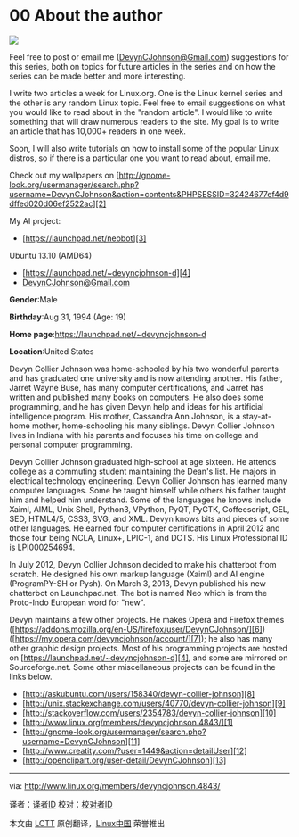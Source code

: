 00 About the author
================================================================================
[![](http://www.linux.org/data/avatars/l/4/4843.jpg)][1]

Feel free to post or email me (DevynCJohnson@Gmail.com) suggestions for this series, both on topics for future articles in the series and on how the series can be made better and more interesting.

I write two articles a week for Linux.org. One is the Linux kernel series and the other is any random Linux topic. Feel free to email suggestions on what you would like to read about in the "random article". I would like to write something that will draw numerous readers to the site. My goal is to write an article that has 10,000+ readers in one week.

Soon, I will also write tutorials on how to install some of the popular Linux distros, so if there is a particular one you want to read about, email me.

Check out my wallpapers on [http://gnome-look.org/usermanager/search.php?username=DevynCJohnson&action=contents&PHPSESSID=32424677ef4d9dffed020d06ef2522ac][2]

My AI project:

- [https://launchpad.net/neobot][3]

Ubuntu 13.10 (AMD64)

- [https://launchpad.net/~devyncjohnson-d][4]
- [DevynCJohnson@Gmail.com][5]



**Gender**:Male

**Birthday**:Aug 31, 1994 (Age: 19)

**Home page**:https://launchpad.net/~devyncjohnson-d

**Location**:United States

Devyn Collier Johnson was home-schooled by his two wonderful parents and has graduated one university and is now attending another. His father, Jarret Wayne Buse, has many computer certifications, and Jarret has written and published many books on computers. He also does some programming, and he has given Devyn help and ideas for his artificial intelligence program. His mother, Cassandra Ann Johnson, is a stay-at-home mother, home-schooling his many siblings. Devyn Collier Johnson lives in Indiana with his parents and focuses his time on college and personal computer programming.

Devyn Collier Johnson graduated high-school at age sixteen. He attends college as a commuting student maintaining the Dean's list. He majors in electrical technology engineering. Devyn Collier Johnson has learned many computer languages. Some he taught himself while others his father taught him and helped him understand. Some of the languages he knows include Xaiml, AIML, Unix Shell, Python3, VPython, PyQT, PyGTK, Coffeescript, GEL, SED, HTML4/5, CSS3, SVG, and XML. Devyn knows bits and pieces of some other languages. He earned four computer certifications in April 2012 and those four being NCLA, Linux+, LPIC-1, and DCTS. His Linux Professional ID is LPI000254694.

In July 2012, Devyn Collier Johnson decided to make his chatterbot from scratch. He designed his own markup language (Xaiml) and AI engine (ProgramPY-SH or Pysh). On March 3, 2013, Devyn published his new chatterbot on Launchpad.net. The bot is named Neo which is from the Proto-Indo European word for "new".

Devyn maintains a few other projects. He makes Opera and Firefox themes ([https://addons.mozilla.org/en-US/firefox/user/DevynCJohnson/][6]) ([https://my.opera.com/devyncjohnson/account/][7]); he also has many other graphic design projects. Most of his programming projects are hosted on [https://launchpad.net/~devyncjohnson-d][4], and some are mirrored on Sourceforge.net. Some other miscellaneous projects can be found in the links below.

- [http://askubuntu.com/users/158340/devyn-collier-johnson][8]
- [http://unix.stackexchange.com/users/40770/devyn-collier-johnson][9]
- [http://stackoverflow.com/users/2354783/devyn-collier-johnson][10]
- [http://www.linux.org/members/devyncjohnson.4843/][1]
- [http://gnome-look.org/usermanager/search.php?username=DevynCJohnson][11]
- [http://www.creatity.com/?user=1449&action=detailUser][12]
- [http://openclipart.org/user-detail/DevynCJohnson][13]

--------------------------------------------------------------------------------

via: http://www.linux.org/members/devyncjohnson.4843/

译者：[译者ID](https://github.com/译者ID) 校对：[校对者ID](https://github.com/校对者ID)

本文由 [LCTT](https://github.com/LCTT/TranslateProject) 原创翻译，[Linux中国](http://linux.cn/) 荣誉推出

[1]:http://www.linux.org/members/devyncjohnson.4843/
[2]:http://gnome-look.org/usermanager/search.php?username=DevynCJohnson&action=contents&PHPSESSID=32424677ef4d9dffed020d06ef2522ac
[3]:https://launchpad.net/neobot
[4]:https://launchpad.net/~devyncjohnson-d
[5]:DevynCJohnson@Gmail.com
[6]:https://addons.mozilla.org/en-US/firefox/user/DevynCJohnson/
[7]:https://my.opera.com/devyncjohnson/account/
[8]:http://askubuntu.com/users/158340/devyn-collier-johnson
[9]:http://unix.stackexchange.com/users/40770/devyn-collier-johnson
[10]:http://stackoverflow.com/users/2354783/devyn-collier-johnson
[11]:http://gnome-look.org/usermanager/search.php?username=DevynCJohnson
[12]:http://www.creatity.com/?user=1449&action=detailUser
[13]:http://openclipart.org/user-detail/DevynCJohnson